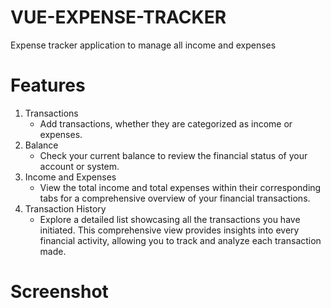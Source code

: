 # VUE-EXPENSE-TRACKER

Expense tracker application to manage all income and expenses

# Features
 1. Transactions
    - Add transactions, whether they are categorized as income or expenses.
 2. Balance
    - Check your current balance to review the financial status of your account or system.
 3. Income and Expenses
    - View the total income and total expenses within their corresponding tabs for a comprehensive overview of your financial transactions.
 4. Transaction History
    - Explore a detailed list showcasing all the transactions you have initiated. This comprehensive view provides insights into every financial activity, allowing you to track and analyze each transaction made.

# Screenshot



